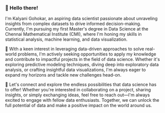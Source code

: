 ### 👋 Hello there! 
I'm Kalyani Gohokar, an aspiring data scientist passionate about unraveling insights from complex datasets to drive informed decision-making. Currently, I'm pursuing my first Master's degree in Data Science at the Chennai Mathematical Institute (CMI), where I'm honing my skills in statistical analysis, machine learning, and data visualization.

💼 With a keen interest in leveraging data-driven approaches to solve real-world problems, I'm actively seeking opportunities to apply my knowledge and contribute to impactful projects in the field of data science. Whether it's exploring predictive modeling techniques, diving deep into exploratory data analysis, or crafting insightful data visualizations, I'm always eager to expand my horizons and tackle new challenges head-on.

🌟 Let's connect and explore the endless possibilities that data science has to offer! Whether you're interested in collaborating on a project, sharing insights, or simply exchanging ideas, feel free to reach out—I'm always excited to engage with fellow data enthusiasts. Together, we can unlock the full potential of data and make a positive impact on the world around us.
<!--
**Kvgohokar/Kvgohokar** is a ✨ _special_ ✨ repository because its `README.md` (this file) appears on your GitHub profile.

Here are some ideas to get you started:

- 🔭 I’m currently working on ...
- 🌱 I’m currently learning ...
- 👯 I’m looking to collaborate on ...
- 🤔 I’m looking for help with ...
- 💬 Ask me about ...
- 📫 How to reach me: ...
- 😄 Pronouns: ...
- ⚡ Fun fact: ...
-->
